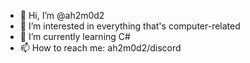 - 👋 Hi, I’m @ah2m0d2
- 👀 I’m interested in everything that's computer-related
- 🌱 I’m currently learning C#
- 📫 How to reach me: ah2m0d2/discord



